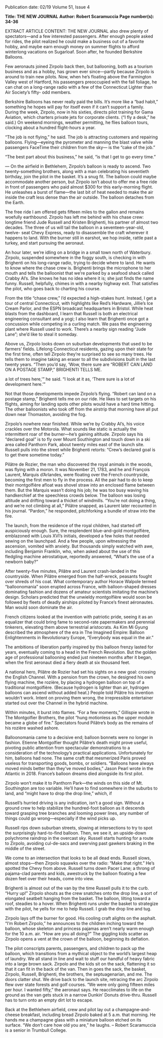Publication date: 02/19
Volume 51, Issue 4

**Title: THE NEW JOURNAL**
**Author: Robert Scaramuccia**
**Page number(s): 34-36**

EXTRACT ARTICLE CONTENT:
THE  NEW  JOURNAL
also drew plenty of spectators—and a few interested 
passengers. After enough people asked for rides, 
the pilot realized he could make a business out of 
a favorite hobby, and maybe earn enough money 
on summer flights to afford winterlong vacations 
on Sugarloaf. Soon after, he founded Berkshire 
Balloons.


Few aeronauts joined Zirpolo back then, but 
ballooning, both as a tourism business and as 
a hobby, has grown ever since—partly because 
Zirpolo is around to train new pilots. Now, when 
he’s floating above the Farmington Valley west of 
Hartford, his passengers preoccupied with the fall 
foliage, he can chat on a long-range radio with a few 
of the Connecticut Lighter than Air Society’s fifty-
odd members. 


Berkshire Balloons has never really paid the bills. 
It’s more like a “bad habit,” something he hopes will 
pay for itself even if it can’t support a family. During 
the week, Zirpolo, now in his sixties, directs pilot 
training for Gama Aviation, which charters private 
jets for corporate clients. (“I fly a desk,” he said.) 
On weekend mornings, weather permitting, he flies 
balloon tours, clocking about a hundred flight-hours 
a year. 


“The job is not flying,” he said. The job is attracting 
customers and repairing balloons. Flying—eyeing 
the pyrometer and manning the blast valve while 
passengers FaceTime their children from the sky—
is the “cake of the job.” 


“The best part about this business,” he said, “is 
that I get to go every time.” 


—
On the airfield in Bethlehem, Zirpolo’s balloon 
is ready to ascend. Two twenty-something brothers, 
along with a man celebrating his seventieth 
birthday, join the pilot in the basket. It’s a snug fit. 
The balloon could maybe accommodate another 
person, but Zirpolo isn’t about to offer me a free 
ride in front of passengers who paid almost $300 for 
this early-morning flight. He unleashes a burst of 
flame—the last bit of heat needed to make the air 
inside the craft less dense than the air outside. The 
balloon detaches from the Earth. 


The free ride I am offered gets fifteen miles to 
the gallon and remains woefully earthbound. 
Zirpolo has left me behind with his chase crew: 
longtime friend Jude Russell and Kristen Brighenti, 
his partner of almost two decades. The three of us 
will tail the balloon in a seventeen-year-old, twelve-
seat Chevy Express, ready to disassemble the craft 
wherever it happens to land. With the burner still in 
earshot, we hop inside, rattle past a turkey, and start 
pursuing the aeronaut. 


An hour later, we’re idling on a bridge in a small 
town north of Waterbury. Zirpolo, suspended 
somewhere in the foggy south, is checking in with 
Brighenti on his long-range radio, trying to decide 
where to land. He wants to know where the chase 
crew is. Brighenti brings the microphone to her 
mouth and tells the balloonist that we’re parked 
by a seafood shack called Crabby Al’s. She knows 
he has no idea where it is; she just finds the name 
funny. Russell, helpfully, chimes in with a nearby 
highway exit. That satisfies the pilot, who goes back 
to charting his course. 


From the title “chase crew,” I’d expected a 
high-stakes hunt. Instead, I get a tour of central 
Connecticut, with highlights like Red’s Hardware, 
Jillie’s Ice Cream Parlor, and the ESPN broadcast 
headquarters in Bristol. While heat blasts from the 
dashboard, I learn that Russell is both an electrical 
engineering consultant and a yogi; I also learn that 
Brighenti once got a concussion while competing 
in a curling match. We pass the engineering plant 
where Russell used to work. There’s a nearby sign 
reading “Jude Lane”; she’d like to steal it someday. 


Above us, Zirpolo looks down on suburban 
developments that used to be farmers’ fields. Lifelong 
Connecticut residents, gazing upon their state for 
the first time, often tell Zirpolo they’re surprised to 
see so many trees. He tells them to imagine taking 
an eraser to all the subdivisions built in the last 
twenty years. “Then you’d say, ‘Wow, there sure are 
“ROBERT CAN LAND 
ON A POSTAGE 
STAMP,” BRIGHENTI 
TELLS ME.


a lot of trees here,’” he said. “I look at it as, ‘There 
sure is a lot of development here.’”


Not that those developments impede Zirpolo’s 
flying. “Robert can land on a postage stamp,” 
Brighenti tells me on our ride. He likes to set targets 
on his flights, aiming for landing spots other pilots 
would have a hard time hitting. The other balloonists 
who took off from the airstrip that morning have all 
put down near Thomaston, avoiding the fog. 


Zirpolo’s nowhere near finished. While we’re by 
Crabby Al’s, his voice crackles over the Motorola. 
What sounds like static is actually the intermittent 
roar of the burner—he’s gaining altitude. Zirpolo says 
his “declared goal” is to fly over Mount Southington 
and touch down in a ski area called Panthorn Park, 
about twenty miles east of the launch site. Russell 
pulls into the street while Brighenti retorts: “Crew’s 
declared goal is to get there sometime today.” 


Pilâtre de Rozier, the man who discovered the 
royal animals in the woods, was flying with a moron. 
It was November 21, 1783, and he and François 
Laurent, Marquis d’Arlandes, were floating over the 
French countryside, becoming the first men to fly 
in the process. All the pair had to do to keep their 
montgolfière afloat was shovel straw into an enclosed 
flame between them. But the Marquis wasn’t doing 
his job; he was too busy waving his handkerchief at 
the speechless crowds below. The balloon was losing 
altitude and drifting toward a thicket of windmills. 
“You’re not doing a thing, and we’re not climbing at 
all,” Pilâtre snapped, as Laurent later recounted in 
his journal. “Pardon,” he responded, pitchforking a 
bundle of straw into the fire. 


The launch, from the residence of the royal 
children, had started off auspiciously enough. 
Sure, the resplendent blue-and-gold montgolfière, 
emblazoned with Louis XVI’s initials, developed 
a few holes that needed sewing on the launchpad. 
And a few people, upon witnessing the ascension, 
vomited with anxiety. But thousands simply watched 
with awe, including Benjamin Franklin, who, 
when asked about the use of this fledgling machine 
aérostatique, reportedly answered, “What’s the use 
of a newborn baby?”


After twenty-five minutes, Pilâtre and Laurent 
crash-landed in the countryside. When Pilâtre 
emerged from the half-wreck, peasants fought 
over shreds of his coat. What contemporary 
author Horace Walpole termed “balloonomania” 
soon erupted across France, with balloon-shaped 
dresses dominating fashion and dozens of amateur 
scientists imitating the machine’s design. Scholars 
predicted that the unwieldy montgolfière would 
soon be followed by fleets of deadly airships piloted 
by France’s finest aéronautes. Man would soon 
dominate the air. 


French citizens looked at the invention with 
patriotic pride, seeing it as an equalizer that 
could bring fame to second-rate papermakers 
and perennial tinkerers, elevating them above 
terrestrial aristocrats. As Kim Mi Gyung described 
the atmosphere of the era in The Imagined Empire: 
Balloon Enlightenments in Revolutionary Europe, 
“Everybody was equal in the air.” 


The ambitions of liberation partly inspired by this 
balloon frenzy lasted for years, eventually coming 
to a head in the French Revolution. But the golden 
age of professional ballooning ended just nineteen 
months after it began, when the first aeronaut died a 
fiery death at six thousand feet. 


A national hero, Pilâtre de Rozier had set his 
sights on a new goal: crossing the English Channel. 
With a pension from the crown, he designed his own 
flying machine, the rozière, by placing a hydrogen 
balloon on top of a traditional montgolfière. (Because 
hydrogen is lighter than air, hydrogen balloons can 
ascend without added heat.) People told Pilâtre his 
invention wouldn’t work. Intent on proving them 
wrong, the irrepressible entertainer started out over 
the Channel in the hybrid machine.  


Within minutes, it burst into flames. “For a few 
moments,” Gillispie wrote in The Montgolfier 
Brothers, the pilot “hung motionless as the upper 
module became a globe of fire.” Spectators found 
Pilâtre’s body as the remains of his rozière washed 
ashore.


Balloonomania came to a decisive end; balloon 
bonnets were no longer in fashion. Etienne 
Montgolfier thought Pilâtre’s death might prove 
useful, pivoting public attention from spectacular 
demonstrations to a consideration of the technology’s 
practical applications. Unfortunately for him, 
balloons had none. The same craft that mesmerized 
Paris proved useless for transporting goods, bombs, 
or soldiers. “Balloons have always moved minds 
better than they’ve moved bodies,” Jason Pearl wrote 
in the Atlantic in 2018. France’s balloon dreams 
died alongside its first pilot. 


Zirpolo won’t make it to Panthorn Park—the winds 
on this side of Mt. Southington are too variable. 
He’ll have to find somewhere in the suburbs to land, 
and “might have to drop the drop line,” which, if 


Russell’s hurried driving is any indication, isn’t a good 
sign. Without a ground crew to help stabilize the 
hundred-foot balloon as it descends toward grasping 
tree branches and looming power lines, any number 
of things could go wrong—especially if the wind picks 
up. 


Russell rips down suburban streets, slowing at 
intersections to try to spot the surprisingly hard-to-find 
balloon. Then, we see it, an upside-down polychrome 
raindrop in the overcast sky. Russell starts hunting for 
a route to Zirpolo, avoiding cul-de-sacs and swerving 
past gawkers braking in the middle of the street. 


We come to an intersection that looks to be all 
dead ends. Russell slows, almost stops—then Zirpolo 
squawks over the radio: “Make that right.” He’s spotted 
the Chevy from above. Russell turns down Pacer Lane; 
a throng of pajama-clad parents and kids, awestruck by 
the balloon floating a few dozen feet over their heads, 
come into view. 


Brighenti is almost out of the van by the time Russell 
pulls it to the curb. “Hurry up!” Zirpolo shouts as the 
crew snatches onto the drop line, a sort of elongated 
seatbelt hanging from the basket. The balloon, lilting 
toward a roof, steadies to a hover. When Brighenti runs 
under the basket to strategize with the pilot, he yells 
for me to help Russell. I grab the drop line and tug. 


Zirpolo lays off the burner for good. His cooling 
craft alights on the asphalt. “I’m Robert Zirpolo,” 
he announces to the children inching toward the 
balloon, whose skeleton and princess pajamas aren’t 
nearly warm enough for the 10 a.m. air. “How are 
you all doing?” The giggling kids scatter as Zirpolo 
opens a vent at the crown of the balloon, beginning 
its deflation.


The pilot conscripts parents, passengers, and 
children to pack up the balloon, which transitions 
from a mythical object to the world’s largest heap 
of laundry. We all stand in line and wait to stuff 
our handful of heavy fabric into a large brown sack. 
Zirpolo and the kids sit on the sack, flattening it so 
that it can fit in the back of the van. Then in goes 
the sack, the basket, Zirpolo, Russell, Brighenti, the 
brothers, the septuagenarian, and me. The doors 
clatter shut. We drive back to the launch site, retracing 
the arc Zirpolo flew over state forests and golf courses. 
“We were only going fifteen miles per hour. I wanted 
fifty,” the aeronaut says. He reacclimates to life on 
the ground as the van gets stuck in a narrow Dunkin’ 
Donuts drive-thru. Russell has to turn onto an empty 
dirt lot to escape.


Back at the Bethlehem airfield, crew and pilot lay out 
a champagne-and-cheese breakfast, including bread 
Zirpolo baked at 5 a.m. that morning. He hands me a 
champagne glass with a miniature balloon etched on 
its surface. “We don’t care how old you are,” he laughs.
– Robert Scaramuccia is a 
senior in Trumbull College.